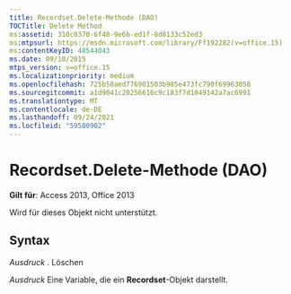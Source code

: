 ```yaml
---
title: Recordset.Delete-Methode (DAO)
TOCTitle: Delete Method
ms:assetid: 310c0370-6f48-9e6b-ed1f-8d8133c52ed3
ms:mtpsurl: https://msdn.microsoft.com/library/Ff192282(v=office.15)
ms:contentKeyID: 48544043
ms.date: 09/18/2015
mtps_version: v=office.15
ms.localizationpriority: medium
ms.openlocfilehash: 725b50aed776901503b985e473fc790f69963058
ms.sourcegitcommit: a1d9041c20256616c9c183f7d1049142a7ac6991
ms.translationtype: MT
ms.contentlocale: de-DE
ms.lasthandoff: 09/24/2021
ms.locfileid: "59580902"
---
```

# <a name="recordsetdelete-method-dao"></a>Recordset.Delete-Methode (DAO)


**Gilt für**: Access 2013, Office 2013

Wird für dieses Objekt nicht unterstützt.

## <a name="syntax"></a>Syntax

*Ausdruck* . Löschen

*Ausdruck* Eine Variable, die ein **Recordset**-Objekt darstellt.

